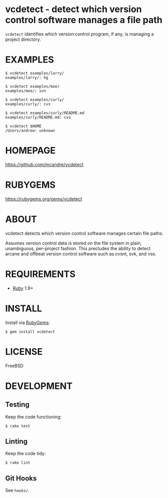 # vcdetect - detect which version control software manages a file path

`vcdetect` identifies which version control program, if any, is managing a project directory.

# EXAMPLES

```
$ vcdetect examples/larry/
examples/larry/: hg

$ vcdetect examples/moe/
examples/moe/: svn

$ vcdetect examples/curly/
examples/curly/: cvs

$ vcdetect examples/curly/README.md
examples/curly/README.md: cvs

$ vcdetect $HOME
/Users/andrew: unknown
```

# HOMEPAGE

https://github.com/mcandre/vcdetect

# RUBYGEMS

https://rubygems.org/gems/vcdetect

# ABOUT

vcdetect detects which version control software manages certain file paths.

Assumes version control data is stored on the file system in plain, unambiguous, per-project fashion. This precludes the ability to detect arcane and offbeat version control software such as cvsnt, svk, and vss.

# REQUIREMENTS

* [Ruby](https://www.ruby-lang.org/) 1.9+

# INSTALL

Install via [RubyGems](http://rubygems.org/):

```
$ gem install vcdetect
```

# LICENSE

FreeBSD

# DEVELOPMENT

## Testing

Keep the code functioning:

```
$ rake test
```

## Linting

Keep the code tidy:

```
$ rake lint
```

## Git Hooks

See `hooks/`.
